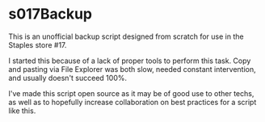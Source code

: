 # s017Backup
This is an unofficial backup script designed from scratch for use in the Staples store #17.

I started this because of a lack of proper tools to perform this task. Copy and pasting via File Explorer was both slow, needed constant intervention, and usually doesn't succeed 100%.

I've made this script open source as it may be of good use to other techs, as well as to hopefully increase collaboration on best practices for a script like this.

